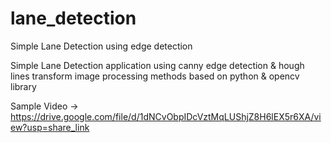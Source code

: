 # lane_detection
Simple Lane Detection using edge detection

Simple Lane Detection application using canny edge detection & hough lines transform image processing methods based on python & opencv library

Sample Video -> https://drive.google.com/file/d/1dNCvObpIDcVztMqLUShjZ8H6lEX5r6XA/view?usp=share_link
